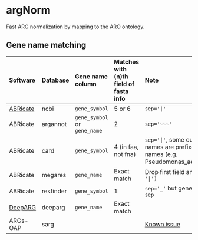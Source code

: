 # argNorm

Fast ARG normalization by mapping to the ARO ontology.

## Gene name matching

|Software|Database|Gene name column|Matches with (n)th field of fasta info|Note|
|:-------|:-------|:---------------|:-------------------------------------|:---|
|[ABRicate](https://github.com/tseemann/abricate)|ncbi|`gene_symbol`|5 or 6|`sep='\|'` |
|ABRicate|argannot|`gene_symbol` or `gene_name`|2|`sep='~~~'`|
|ABRicate|card|`gene_symbol`|4 (in faa, not fna) |`sep='\|'`, some output gene names are prefixed by taxonomy names (e.g. Pseudomonas_aeruginosa_emrE)|
|ABRicate|megares|`gene_name`|Exact match|Drop first field and `replace(':', '\|')`|
|ABRicate|resfinder|`gene_symbol`|1|`sep='_'` but gene name contains `sep`|
|[DeepARG](https://bitbucket.org/gusphdproj/deeparg-largerepo/src/master/)|deeparg|`gene_name`|Exact match||
|ARGs-OAP|sarg|||[Known issue](https://github.com/AdeBC/quick_amr_db_harmonisation/issues/2)|
